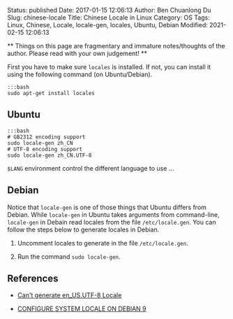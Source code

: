 Status: published
Date: 2017-01-15 12:06:13
Author: Ben Chuanlong Du
Slug: chinese-locale
Title: Chinese Locale in Linux
Category: OS
Tags: Linux, Chinese, Locale, locale-gen, locales, Ubuntu, Debian
Modified: 2021-02-15 12:06:13

**
Things on this page are
fragmentary and immature notes/thoughts of the author.
Please read with your own judgement!
**

First you have to make sure `locales` is installed.
If not,
you can install it using the following command (on Ubuntu/Debian).

    :::bash
    sudo apt-get install locales

## Ubuntu

    :::bash
    # GB2312 encoding support
    sudo locale-gen zh_CN
    # UTF-8 encoding support
    sudo locale-gen zh_CN.UTF-8

`$LANG` environment control the different language to use ...

## Debian

Notice that `locale-gen` is one of those things that Ubuntu differs from Debian.
While `locale-gen` in Ubuntu takes arguments from command-line,
`locale-gen` in Debain read locales from the file `/etc/locale.gen`.
You can follow the steps below to generate locales in Debian.

1. Uncomment locales to generate in the file `/etc/locale.gen`.

2. Run the command `sudo locale-gen`.

## References

- [Can't generate en_US.UTF-8 Locale](https://unix.stackexchange.com/questions/246846/cant-generate-en-us-utf-8-locale)

- [CONFIGURE SYSTEM LOCALE ON DEBIAN 9](https://blog.here-host.com/configure-system-locale-debian-9/)
